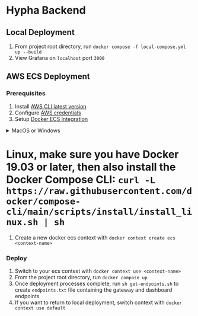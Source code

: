 # Hypha Backend

## Local Deployment

1. From project root directory, run `docker compose -f local-compose.yml up --build`
2. View Grafana on `localhost` port `3000`

## AWS ECS Deployment

### Prerequisites
1. Install [AWS CLI latest version](https://docs.aws.amazon.com/cli/latest/userguide/getting-started-install.html)
2. Configure [AWS credentials](https://docs.aws.amazon.com/cli/latest/userguide/getting-started-prereqs.html)
3. Setup [Docker ECS Integration](https://docs.docker.com/cloud/ecs-integration/)


<details>
<summary>MacOS or Windows</summary>
<br>
Install latest version of [Docker Desktop](https://www.docker.com/products/docker-desktop/)
</details>

# Linux, make sure you have Docker 19.03 or later, then also install the Docker Compose CLI: `curl -L https://raw.githubusercontent.com/docker/compose-cli/main/scripts/install/install_linux.sh | sh`

1. Create a new docker ecs context with `docker context create ecs <context-name>`

### Deploy
1. Switch to your ecs context with `docker context use <context-name>`
2. From the project root directory, run `docker compose up`
3. Once deployment processes complete, run `sh get-endpoints.sh` to create `endpoints.txt` file containing the gateway and dashboard endpoints
4. If you want to return to local deployment, switch context with `docker context use default`

